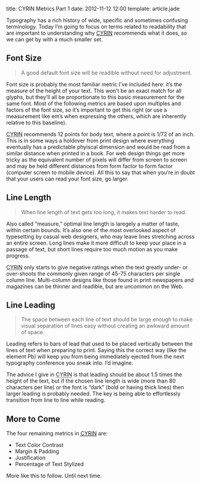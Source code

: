 title: CYRIN Metrics Part 1
date: 2012-11-12 12:00
template: article.jade

Typography has a rich history of wide, specific and sometimes confusing terminology. Today I&rsquo;m going to focus on terms related to readability that are important to understanding why [<abbr title="Can You Read It Now?">CYRIN</abbr>](http://canyoureaditnow.com) recommends what it does, so we can get by with a much smaller set.

## Font Size
> A good default font size will be readible without need for adjustment.

Font size is probably the most familiar metric I&rsquo;ve included here: it&rsquo;s the measure of the height of your text. This won&rsquo;t be an exact match for all glyphs, but they&rsquo;ll all be proportionate to this basic measurement for the same font. Most of the following metrics are based upon multiples and factors of the font size, so it&rsquo;s important to get this right (or use a measurement like em&rsquo;s when expressing the others, which are inherently relative to this baseline).

<abbr title="Can You Read It Now?">CYRIN</abbr> recommends 12 points for body text, where a point is 1/72 of an inch. This is in some ways a holdover from print design where everything eventually has a predictable phyiscal dimension and would be read from a similar distance when printed in a book. For web design things get more tricky as the equivalent number of pixels will differ from screen to screen and may be held different distances from form factor to form factor (computer screen to mobile device). All this to say that when you&rsquo;re in doubt that your users can read your font size, go larger.

## Line Length

> When line length of text gets too long, it makes text harder to read.

Also called &ldquo;measure,&rdquo; optimal line length is laregely a matter of taste, within certain bounds. It&rsquo;s also one of the most overlooked aspect of typesetting by casual web designers, who may leave lines stretching across an entire screen. Long lines make it more difficult to keep your place in a passage of text, but short lines require too much motion as you make progress. 

<abbr title="Can You Read It Now?">CYRIN</abbr> only starts to give negative ratings when the text greatly under- or over-shoots the commonly given range of 45-75 characters per single column line. Multi-column designs like those found in print newspapers and magazines can be thinner and readible, but are uncommon on the Web.

## Line Leading

> The space between each line of text should be large enough to make visual separation of lines easy without creating an awkward amount of space.

Leading refers to bars of lead that used to be placed vertically between the lines of text when preparing to print. Saying this the correct way (like the element Pb) will keep you from being immediately ejected from the next typography conference you sneak into. I&rsquo;d imagine.

The advice I give in <abbr title="Can You Read It Now?">CYRIN</abbr> is that leading should be about 1.5 times the height of the text, but if the chosen line length is wide (more than 80 characters per line) or the font is &ldquo;dark&rdquo; (bold or having thick lines) then larger leading is probably needed. The key is being able to effortlessly transition from line to line while reading.

## More to Come

The four remaining metrics in [<abbr title="Can You Read It Now?">CYRIN</abbr>](http://canyoureaditnow.com) are:

* Text Color Contrast
* Margin & Padding
* Justification
* Percentage of Text Stylized

More like this to follow. Until next time.